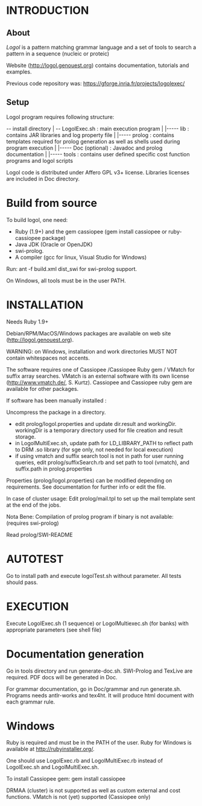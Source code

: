 
# INTRODUCTION 

## About

*Logol* is a pattern matching grammar language and a set of tools to search a pattern in a sequence (nucleic or proteic)

Website (http://logol.genouest.org) contains documentation, tutorials and examples.

Previous code repository was: https://gforge.inria.fr/projects/logolexec/

## Setup

Logol program requires following structure:

-- install directory
      |
      -- LogolExec.sh : main execution program
      |
      |----- lib   : contains JAR libraries and log property file
      |
      |----- prolog : contains templates required for prolog generation as well as shells used during program execution
      |
      |----- Doc (optional) : Javadoc and prolog documentation
      |
      |----- tools : contains user defined specific cost function programs and logol scripts

Logol code is distributed under Affero GPL v3+ license. Libraries licenses are
included in Doc directory.

# Build from source

To build logol, one need:
 - Ruby (1.9+) and the gem cassiopee (gem install cassiopee or ruby-cassiopee package)
 - Java JDK (Oracle or OpenJDK)
 - swi-prolog.
 - A compiler (gcc for linux, Visual Studio for Windows)
 
Run:
ant -f build.xml dist_swi for swi-prolog support.

On Windows, all tools must be in the user PATH.


# INSTALLATION

Needs Ruby 1.9+

Debian/RPM/MacOS/Windows packages are available on web site (http://logol.genouest.org).

WARNING: on Windows, installation and work directories MUST NOT contain whitespaces not accents.

The software requires one of Cassiopee /Cassiopee Ruby gem / VMatch for suffix array searches. VMatch is an external software with its own license (http://www.vmatch.de/, S. Kurtz).
Cassiopee and Cassiopee ruby gem are available for other packages.


If software has been manually installed :

Uncompress the package in a directory.
- edit prolog/logol.properties and update dir.result and workingDir. workingDir is a temporary directory used for file creation and result storage.
- in LogolMultiExec.sh, update path for LD_LIBRARY_PATH to reflect path to DRM .so library (for sge only, not needed for local execution)
- if using vmatch and suffix search tool is not in path for user running queries, edit prolog/suffixSearch.rb and set path to tool (vmatch), and suffix.path in prolog.properties


Properties (prolog/logol.properties) can be modified depending on requirements. See documentation for further info or edit the file.

In case of cluster usage:
Edit prolog/mail.tpl to set up the mail template sent at the end of the jobs.

Nota Bene:
Compilation of prolog program if binary is not available: (requires swi-prolog)

Read prolog/SWI-README

# AUTOTEST

Go to install path and execute logolTest.sh without parameter. All tests should pass.

# EXECUTION

Execute LogolExec.sh (1 sequence) or LogolMultiexec.sh (for banks) with appropriate parameters (see shell file)


# Documentation generation

Go in tools directory and run generate-doc.sh. SWI-Prolog and TexLive are required.
PDF docs will be generated in Doc.

For grammar documentation, go in Doc/grammar and run generate.sh. Programs needs antlr-works and tex4ht.
It will produce html document with each grammar rule.

# Windows

Ruby is required and must be in the PATH of the user. Ruby for Windows is available at http://rubyinstaller.org/.

One should use LogolExec.rb and LogolMultiExec.rb instead of LogolExec.sh and LogolMultiExec.sh.

To install Cassiopee gem: gem install cassiopee

DRMAA (cluster) is not supported as well as custom external and cost functions.
VMatch is not (yet) supported (Cassiopee only)
